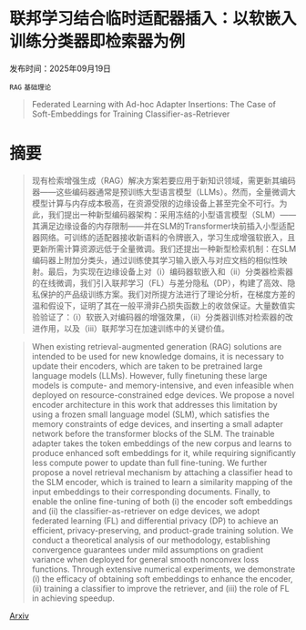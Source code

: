 # 联邦学习结合临时适配器插入：以软嵌入训练分类器即检索器为例

发布时间：2025年09月19日

`RAG` `基础理论`

> Federated Learning with Ad-hoc Adapter Insertions: The Case of Soft-Embeddings for Training Classifier-as-Retriever

# 摘要

> 现有检索增强生成（RAG）解决方案若要应用于新知识领域，需更新其编码器——这些编码器通常是预训练大型语言模型（LLMs）。然而，全量微调大模型计算与内存成本极高，在资源受限的边缘设备上甚至完全不可行。为此，我们提出一种新型编码器架构：采用冻结的小型语言模型（SLM）——其满足边缘设备的内存限制——并在SLM的Transformer块前插入小型适配器网络。可训练的适配器接收新语料的令牌嵌入，学习生成增强软嵌入，且更新所需计算资源远低于全量微调。我们还提出一种新型检索机制：在SLM编码器上附加分类头，通过训练使其学习输入嵌入与对应文档的相似性映射。最后，为实现在边缘设备上对（i）编码器软嵌入和（ii）分类器检索器的在线微调，我们引入联邦学习（FL）与差分隐私（DP），构建了高效、隐私保护的产品级训练方案。我们对所提方法进行了理论分析，在梯度方差的温和假设下，证明了其在一般平滑非凸损失函数上的收敛保证。大量数值实验验证了：（i）软嵌入对编码器的增强效果，（ii）分类器训练对检索器的改进作用，以及（iii）联邦学习在加速训练中的关键价值。

> When existing retrieval-augmented generation (RAG) solutions are intended to be used for new knowledge domains, it is necessary to update their encoders, which are taken to be pretrained large language models (LLMs). However, fully finetuning these large models is compute- and memory-intensive, and even infeasible when deployed on resource-constrained edge devices. We propose a novel encoder architecture in this work that addresses this limitation by using a frozen small language model (SLM), which satisfies the memory constraints of edge devices, and inserting a small adapter network before the transformer blocks of the SLM. The trainable adapter takes the token embeddings of the new corpus and learns to produce enhanced soft embeddings for it, while requiring significantly less compute power to update than full fine-tuning. We further propose a novel retrieval mechanism by attaching a classifier head to the SLM encoder, which is trained to learn a similarity mapping of the input embeddings to their corresponding documents. Finally, to enable the online fine-tuning of both (i) the encoder soft embeddings and (ii) the classifier-as-retriever on edge devices, we adopt federated learning (FL) and differential privacy (DP) to achieve an efficient, privacy-preserving, and product-grade training solution. We conduct a theoretical analysis of our methodology, establishing convergence guarantees under mild assumptions on gradient variance when deployed for general smooth nonconvex loss functions. Through extensive numerical experiments, we demonstrate (i) the efficacy of obtaining soft embeddings to enhance the encoder, (ii) training a classifier to improve the retriever, and (iii) the role of FL in achieving speedup.

[Arxiv](https://arxiv.org/abs/2509.16508)